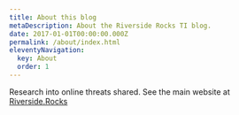 ```yaml
---
title: About this blog
metaDescription: About the Riverside Rocks TI blog.
date: 2017-01-01T00:00:00.000Z
permalink: /about/index.html
eleventyNavigation:
  key: About
  order: 1
---
```

Research into online threats shared. See the main website at [Riverside.Rocks](https://riverside.rocks)
